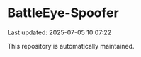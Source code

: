 # BattleEye-Spoofer

Last updated: 2025-07-05 10:07:22

This repository is automatically maintained.

